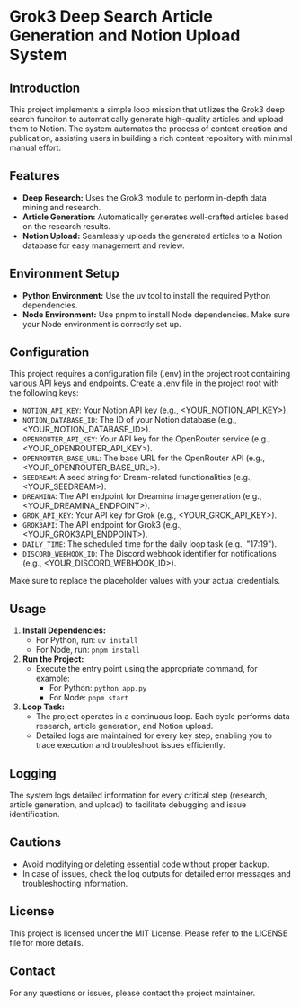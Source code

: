 # Grok3 Deep Search Article Generation and Notion Upload System

## Introduction
This project implements a simple loop mission that utilizes the Grok3 deep search funciton to automatically generate high-quality articles and upload them to Notion. The system automates the process of content creation and publication, assisting users in building a rich content repository with minimal manual effort.

## Features
- **Deep Research:** Uses the Grok3 module to perform in-depth data mining and research.
- **Article Generation:** Automatically generates well-crafted articles based on the research results.
- **Notion Upload:** Seamlessly uploads the generated articles to a Notion database for easy management and review.

## Environment Setup
- **Python Environment:** Use the uv tool to install the required Python dependencies.
- **Node Environment:** Use pnpm to install Node dependencies. Make sure your Node environment is correctly set up.

## Configuration
This project requires a configuration file (.env) in the project root containing various API keys and endpoints. Create a .env file in the project root with the following keys:

- `NOTION_API_KEY`: Your Notion API key (e.g., <YOUR_NOTION_API_KEY>).
- `NOTION_DATABASE_ID`: The ID of your Notion database (e.g., <YOUR_NOTION_DATABASE_ID>).
- `OPENROUTER_API_KEY`: Your API key for the OpenRouter service (e.g., <YOUR_OPENROUTER_API_KEY>).
- `OPENROUTER_BASE_URL`: The base URL for the OpenRouter API (e.g., <YOUR_OPENROUTER_BASE_URL>).
- `SEEDREAM`: A seed string for Dream-related functionalities (e.g., <YOUR_SEEDREAM>).
- `DREAMINA`: The API endpoint for Dreamina image generation (e.g., <YOUR_DREAMINA_ENDPOINT>).
- `GROK_API_KEY`: Your API key for Grok (e.g., <YOUR_GROK_API_KEY>).
- `GROK3API`: The API endpoint for Grok3 (e.g., <YOUR_GROK3API_ENDPOINT>).
- `DAILY_TIME`: The scheduled time for the daily loop task (e.g., "17:19").
- `DISCORD_WEBHOOK_ID`: The Discord webhook identifier for notifications (e.g., <YOUR_DISCORD_WEBHOOK_ID>).

Make sure to replace the placeholder values with your actual credentials.

## Usage
1. **Install Dependencies:**
   - For Python, run: `uv install`
   - For Node, run: `pnpm install`
2. **Run the Project:**
   - Execute the entry point using the appropriate command, for example:
     - For Python: `python app.py`
     - For Node: `pnpm start`
3. **Loop Task:**
   - The project operates in a continuous loop. Each cycle performs data research, article generation, and Notion upload.
   - Detailed logs are maintained for every key step, enabling you to trace execution and troubleshoot issues efficiently.

## Logging
The system logs detailed information for every critical step (research, article generation, and upload) to facilitate debugging and issue identification.

## Cautions
- Avoid modifying or deleting essential code without proper backup.
- In case of issues, check the log outputs for detailed error messages and troubleshooting information.

## License
This project is licensed under the MIT License. Please refer to the LICENSE file for more details.

## Contact
For any questions or issues, please contact the project maintainer.
